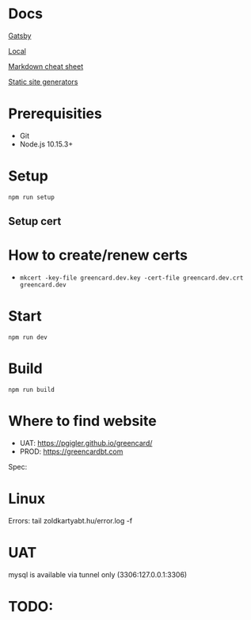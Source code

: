 # Docs

[Gatsby](https://www.gatsbyjs.org/)

[Local](http://localhost:4000)

[Markdown cheat sheet](https://github.com/adam-p/markdown-here/wiki/Markdown-Cheatsheet)

[Static site generators](https://www.staticgen.com)

# Prerequisities

-   Git
-   Node.js 10.15.3+

# Setup

```
npm run setup
```

## Setup cert

# How to create/renew certs

-   `mkcert -key-file greencard.dev.key -cert-file greencard.dev.crt greencard.dev`

# Start

```
npm run dev
```

# Build

```
npm run build
```

# Where to find website

-   UAT: https://pgigler.github.io/greencard/
-   PROD: https://greencardbt.com

Spec:

# Linux

Errors: tail zoldkartyabt.hu/error.log -f

# UAT

mysql is available via tunnel only (3306:127.0.0.1:3306)

# TODO:
